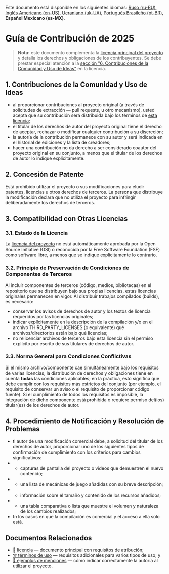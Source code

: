 Este documento está disponible en los siguientes idiomas: [Ruso (ru-RU)](/other-langs/CONTRIBUTING_ru-RU.md), [Inglés Americano (en-US)](/CONTRIBUTING.md), [Ucraniano (uk-UA)](/other-langs/CONTRIBUTING_uk-UA.md), [Portugués Brasileño (pt-BR)](/other-langs/CONTRIBUTING_pt-BR.md), **Español Mexicano (es-MX)**.

# Guía de Contribución de 2025

> **Nota:** este documento complementa la [licencia principal del proyecto](/other-langs/LICENSE_es-MX.md) y detalla los derechos y obligaciones de los contribuyentes. Se debe prestar especial atención a la [sección "6. Contribuciones de la Comunidad y Uso de Ideas"](/other-langs/LICENSE_es-MX.md#1-contribuciones-de-la-comunidad-y-uso-de-ideas) en la licencia.

## 1. Contribuciones de la Comunidad y Uso de Ideas

* al proporcionar contribuciones al proyecto original (a través de solicitudes de extracción — pull requests, u otro mecanismo), usted acepta que su contribución será distribuida bajo los términos de [esta licencia](/other-langs/LICENSE_es-MX.md);
* el titular de los derechos de autor del proyecto original tiene el derecho de aceptar, rechazar o modificar cualquier contribución a su discreción;
* la autoría de la contribución permanece con su autor y será indicada en el historial de ediciones y la lista de creadores;
* hacer una contribución no da derecho a ser considerado coautor del proyecto original en su conjunto, a menos que el titular de los derechos de autor lo indique explícitamente.

## 2. Concesión de Patente

Está prohibido utilizar el proyecto o sus modificaciones para eludir patentes, licencias u otros derechos de terceros. La persona que distribuye la modificación declara que no utiliza el proyecto para infringir deliberadamente los derechos de terceros.

## 3. Compatibilidad con Otras Licencias

### 3.1. Estado de la Licencia

La [licencia del proyecto](/LICENSE_es-MX.md) no está automáticamente aprobada por la Open Source Initiative (OSI) o reconocida por la Free Software Foundation (FSF) como software libre, a menos que se indique explícitamente lo contrario.

### 3.2. Principio de Preservación de Condiciones de Componentes de Terceros

Al incluir componentes de terceros (código, medios, bibliotecas) en el repositorio que se distribuyen bajo sus propias licencias, estas licencias originales permanecen en vigor. Al distribuir trabajos compilados (builds), es necesario:

* conservar los avisos de derechos de autor y los textos de licencia requeridos por las licencias originales;
* indicar explícitamente en la descripción de la compilación y/o en el archivo THIRD_PARTY_LICENSES (o equivalente) qué archivos/directorios están bajo qué licencias;
* no relicenciar archivos de terceros bajo esta licencia sin el permiso explícito por escrito de sus titulares de derechos de autor.

### 3.3. Norma General para Condiciones Conflictivas

Si el mismo archivo/componente cae simultáneamente bajo los requisitos de varias licencias, la distribución de derechos y obligaciones tiene en cuenta **todas** las condiciones aplicables; en la práctica, esto significa que debe cumplir con los requisitos más estrictos del conjunto (por ejemplo, el requisito de conservar un aviso o el requisito de proporcionar código fuente). Si el cumplimiento de todos los requisitos es imposible, la integración de dicho componente está prohibida o requiere permiso del(los) titular(es) de los derechos de autor.

## 4. Procedimiento de Notificación y Resolución de Problemas

* tl autor de una modificación comercial debe, a solicitud del titular de los derechos de autor, proporcionar uno de los siguientes tipos de confirmación de cumplimiento con los criterios para cambios significativos:
* * capturas de pantalla del proyecto o videos que demuestren el nuevo contenido;
* * una lista de mecánicas de juego añadidas con su breve descripción;
* * información sobre el tamaño y contenido de los recursos añadidos;
* * una tabla comparativa o lista que muestre el volumen y naturaleza de los cambios realizados;
* tn los casos en que la compilación es comercial y el acceso a ella solo está.

## Documentos Relacionados

* [📜 licencia](/other-langs/LICENSE_es-MX.md) — documento principal con requisitos de atribución;
* [⚒️ términos de uso](/other-langs/TERMS_OF_USE_es-MX.md) — requisitos adicionales para varios tipos de uso; y
* [👤 ejemplos de menciones](/other-langs/ATTRIBUTION_es-MX.md) — cómo indicar correctamente la autoría al utilizar el proyecto.
